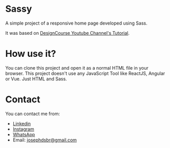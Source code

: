 # Sassy
A simple project of a responsive home page developed using Sass.

It was based on [DesignCourse Youtube Channel's Tutorial](https://www.youtube.com/watch?v=roywYSEPSvc).

# How use it?

You can clone this project and open it as a normal HTML file in your browser. This project doesn't use any JavaScript Tool like ReactJS, Angular or Vue. Just HTML and Sass.

# Contact

You can contact me from:

* [Linkedin](https://www.linkedin.com/in/josephdsbr/)
* [Instagram](https://www.instagram.com/pajebr/)
* [WhatsApp](https://api.whatsapp.com/send?phone=5581997667754)
* Email: josephdsbr@gmail.com
